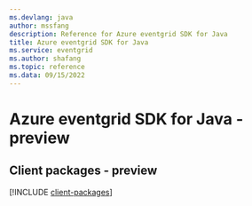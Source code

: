 ```yaml
---
ms.devlang: java
author: mssfang
description: Reference for Azure eventgrid SDK for Java
title: Azure eventgrid SDK for Java
ms.service: eventgrid
ms.author: shafang
ms.topic: reference
ms.data: 09/15/2022
---
```

# Azure eventgrid SDK for Java - preview

## Client packages - preview
[!INCLUDE [client-packages](eventgrid-client-index.md)]